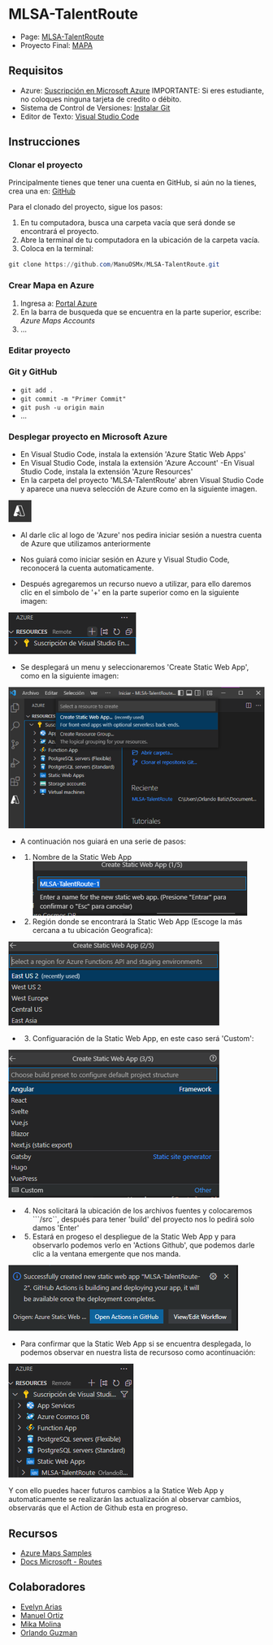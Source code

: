 # MLSA-TalentRoute
- Page: [MLSA-TalentRoute](https://manuos.codes/MLSA-TalentRoute)
- Proyecto Final: [MAPA](https://victorious-beach-080a92d0f.1.azurestaticapps.net/)

## Requisitos
- Azure: [Suscripción en Microsoft Azure](https://azure.microsoft.com/en-us/free/students) IMPORTANTE: Si eres estudiante, no coloques ninguna tarjeta de credito o débito.
- Sistema de Control de Versiones: [Instalar Git](https://git-scm.com/downloads)
- Editor de Texto: [Visual Studio Code](https://code.visualstudio.com/)

## Instrucciones

### Clonar el proyecto
Principalmente tienes que tener una cuenta en GitHub, si aún no la tienes, crea una en: [GitHub](https://github.com)

Para el clonado del proyecto, sigue los pasos:
1. En tu computadora, busca una carpeta vacía que será donde se encontrará el proyecto.
2. Abre la terminal de tu computadora en la ubicación de la carpeta vacía.
3. Coloca en la terminal:
```powershell
git clone https://github.com/ManuOSMx/MLSA-TalentRoute.git
```

### Crear Mapa en Azure
1. Ingresa a: [Portal Azure](https://portal.azure.com)
2. En la barra de busqueda que se encuentra en la parte superior, escribe: *Azure Maps Accounts*
3. ...

### Editar proyecto

### Git y GitHub
- ```git add .```
- ```git commit -m "Primer Commit"```
- ```git push -u origin main```
- ...

### Desplegar proyecto en Microsoft Azure
- En Visual Studio Code, instala la extensión 'Azure Static Web Apps'
- En Visual Studio Code, instala la extensión 'Azure Account'
-En Visual Studio Code, instala la extensión 'Azure Resources'
- En la carpeta del proyecto 'MLSA-TalentRoute' abren Visual Studio Code y aparece una nueva selección de Azure como en la siguiente imagen.

![alt text](https://github.com/ManuOSMx/MLSA-TalentRoute/blob/main/img/Paso1.png)

- Al darle clic al logo de 'Azure' nos pedira iniciar sesión a nuestra cuenta de Azure que utilizamos anteriormente

- Nos guiará como iniciar sesión en Azure y Visual Studio Code, reconocerá la cuenta automaticamente.

- Después agregaremos un recurso nuevo a utilizar, para ello daremos clic en el simbolo de '+' en la parte superior como en la siguiente imagen:

![alt text](https://github.com/ManuOSMx/MLSA-TalentRoute/blob/main/img/Paso2.png)

- Se desplegará un menu y seleccionaremos 'Create Static Web App', como en la siguiente imagen:

![alt text](https://github.com/ManuOSMx/MLSA-TalentRoute/blob/main/img/Paso3.png)

- A continuación nos guiará en una serie de pasos:

- 1. Nombre de la Static Web App
![alt text](https://github.com/ManuOSMx/MLSA-TalentRoute/blob/main/img/Paso4.png)

- 2. Región donde se encontrará la Static Web App (Escoge la más cercana a tu ubicación Geografica):

![alt text](https://github.com/ManuOSMx/MLSA-TalentRoute/blob/main/img/Paso5.png)

- 3. Configuaración de la Static Web App, en este caso será 'Custom':

![alt text](https://github.com/ManuOSMx/MLSA-TalentRoute/blob/main/img/Paso6.png)

- 4. Nos solicitará la ubicación de los archivos fuentes y colocaremos ```/src``, después para tener 'build' del proyecto nos lo pedirá solo damos 'Enter'

- 5. Estará en progeso el despliegue de la Static Web App y para observarlo podemos verlo en 'Actions Github', que podemos darle clic a la ventana emergente que nos manda.

![alt text](https://github.com/ManuOSMx/MLSA-TalentRoute/blob/main/img/Paso7.png)

- Para confirmar que la Static Web App si se encuentra desplegada, lo podemos observar en nuestra lista de recursoso como acontinuación:

![alt text](https://github.com/ManuOSMx/MLSA-TalentRoute/blob/main/img/Paso8.png)

Y con ello puedes hacer futuros cambios a la Statice Web App y automaticamente se realizarán las actualización al observar cambios, observarás que el Action de Github esta en progreso.


## Recursos
- [Azure Maps Samples](https://samples.azuremaps.com/?sample=)
- [Docs Microsoft - Routes](https://docs.microsoft.com/en-us/rest/api/maps/route/post-route-directions?tabs=HTTP#alternativeroutetype)

## Colaboradores 
- [Evelyn Arias](https://github.com/https://github.com/earias12)
- [Manuel Ortiz](https://github.com/ManuOSMX)
- [Mika Molina](https://github.com)
- [Orlando Guzman](https://github.com)